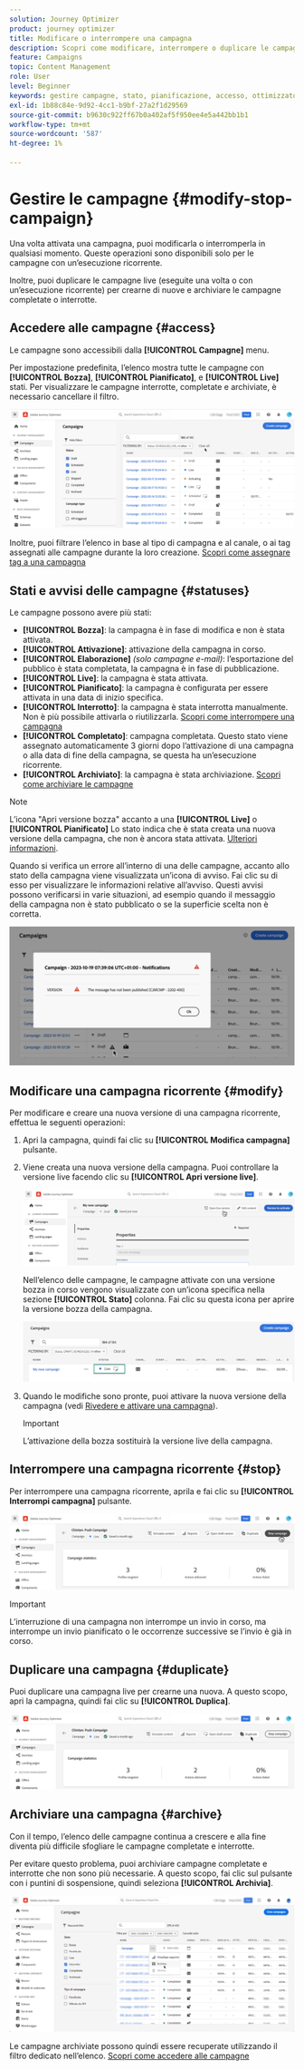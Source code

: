 ```yaml
---
solution: Journey Optimizer
product: journey optimizer
title: Modificare o interrompere una campagna
description: Scopri come modificare, interrompere o duplicare le campagne live in Journey Optimizer
feature: Campaigns
topic: Content Management
role: User
level: Beginner
keywords: gestire campagne, stato, pianificazione, accesso, ottimizzatore
exl-id: 1b88c84e-9d92-4cc1-b9bf-27a2f1d29569
source-git-commit: b9630c922ff67b0a402af5f950ee4e5a442bb1b1
workflow-type: tm+mt
source-wordcount: '587'
ht-degree: 1%

---
```


# Gestire le campagne {#modify-stop-campaign}

Una volta attivata una campagna, puoi modificarla o interromperla in qualsiasi momento. Queste operazioni sono disponibili solo per le campagne con un’esecuzione ricorrente.

Inoltre, puoi duplicare le campagne live (eseguite una volta o con un’esecuzione ricorrente) per crearne di nuove e archiviare le campagne completate o interrotte.

## Accedere alle campagne {#access}

Le campagne sono accessibili dalla **[!UICONTROL Campagne]** menu.

Per impostazione predefinita, l’elenco mostra tutte le campagne con **[!UICONTROL Bozza]**, **[!UICONTROL Pianificato]**, e **[!UICONTROL Live]** stati. Per visualizzare le campagne interrotte, completate e archiviate, è necessario cancellare il filtro.

![](assets/create-campaign-list.png)

Inoltre, puoi filtrare l’elenco in base al tipo di campagna e al canale, o ai tag assegnati alle campagne durante la loro creazione. [Scopri come assegnare tag a una campagna](create-campaign.md#create)

## Stati e avvisi delle campagne {#statuses}

Le campagne possono avere più stati:

* **[!UICONTROL Bozza]**: la campagna è in fase di modifica e non è stata attivata.
* **[!UICONTROL Attivazione]**: attivazione della campagna in corso.
* **[!UICONTROL Elaborazione]** *(solo campagne e-mail)*: l’esportazione del pubblico è stata completata, la campagna è in fase di pubblicazione.
* **[!UICONTROL Live]**: la campagna è stata attivata.
* **[!UICONTROL Pianificato]**: la campagna è configurata per essere attivata in una data di inizio specifica.
* **[!UICONTROL Interrotto]**: la campagna è stata interrotta manualmente. Non è più possibile attivarla o riutilizzarla. [Scopri come interrompere una campagna](modify-stop-campaign.md#stop)
* **[!UICONTROL Completato]**: campagna completata. Questo stato viene assegnato automaticamente 3 giorni dopo l’attivazione di una campagna o alla data di fine della campagna, se questa ha un’esecuzione ricorrente.
* **[!UICONTROL Archiviato]**: la campagna è stata archiviazione. [Scopri come archiviare le campagne](modify-stop-campaign.md#archive)

>[!NOTE]
>
>L’icona &quot;Apri versione bozza&quot; accanto a una **[!UICONTROL Live]** o **[!UICONTROL Pianificato]** Lo stato indica che è stata creata una nuova versione della campagna, che non è ancora stata attivata. [Ulteriori informazioni](modify-stop-campaign.md#modify).

Quando si verifica un errore all’interno di una delle campagne, accanto allo stato della campagna viene visualizzata un’icona di avviso. Fai clic su di esso per visualizzare le informazioni relative all’avviso. Questi avvisi possono verificarsi in varie situazioni, ad esempio quando il messaggio della campagna non è stato pubblicato o se la superficie scelta non è corretta.

![](assets/campaign-alerts.png)

## Modificare una campagna ricorrente {#modify}

Per modificare e creare una nuova versione di una campagna ricorrente, effettua le seguenti operazioni:

1. Apri la campagna, quindi fai clic su **[!UICONTROL Modifica campagna]** pulsante.

1. Viene creata una nuova versione della campagna. Puoi controllare la versione live facendo clic su **[!UICONTROL Apri versione live]**.

   ![](assets/create-campaign-draft.png)

   Nell’elenco delle campagne, le campagne attivate con una versione bozza in corso vengono visualizzate con un’icona specifica nella sezione **[!UICONTROL Stato]** colonna. Fai clic su questa icona per aprire la versione bozza della campagna.

   ![](assets/create-campaign-edit-list.png)

1. Quando le modifiche sono pronte, puoi attivare la nuova versione della campagna (vedi [Rivedere e attivare una campagna](create-campaign.md#review-activate)).

   >[!IMPORTANT]
   >
   >L’attivazione della bozza sostituirà la versione live della campagna.

## Interrompere una campagna ricorrente {#stop}

Per interrompere una campagna ricorrente, aprila e fai clic su **[!UICONTROL Interrompi campagna]** pulsante.

![](assets/create-campaign-stop.png)

>[!IMPORTANT]
>
>L’interruzione di una campagna non interrompe un invio in corso, ma interrompe un invio pianificato o le occorrenze successive se l’invio è già in corso.

<!-- inbound campaign (inapp): can stop and resume -->

## Duplicare una campagna {#duplicate}

Puoi duplicare una campagna live per crearne una nuova. A questo scopo, apri la campagna, quindi fai clic su **[!UICONTROL Duplica]**.

![](assets/create-campaign-duplicate.png)

## Archiviare una campagna {#archive}

Con il tempo, l’elenco delle campagne continua a crescere e alla fine diventa più difficile sfogliare le campagne completate e interrotte.

Per evitare questo problema, puoi archiviare campagne completate e interrotte che non sono più necessarie. A questo scopo, fai clic sul pulsante con i puntini di sospensione, quindi seleziona **[!UICONTROL Archivia]**.

![](assets/create-campaign-archive.png)

Le campagne archiviate possono quindi essere recuperate utilizzando il filtro dedicato nell’elenco. [Scopri come accedere alle campagne](get-started-with-campaigns.md#access)
